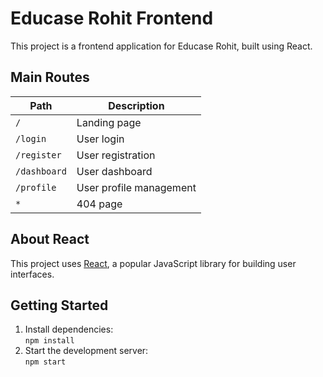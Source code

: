 # Educase Rohit Frontend

This project is a frontend application for Educase Rohit, built using React.

## Main Routes

| Path         | Description              |
|--------------|--------------------------|
| `/`          | Landing page             |
| `/login`     | User login               |
| `/register`  | User registration        |
| `/dashboard` | User dashboard           |
| `/profile`   | User profile management  |
| `*`          | 404 page                 |

## About React

This project uses [React](https://react.dev/), a popular JavaScript library for building user interfaces.

## Getting Started

1. Install dependencies:  
    `npm install`
2. Start the development server:  
    `npm start`
